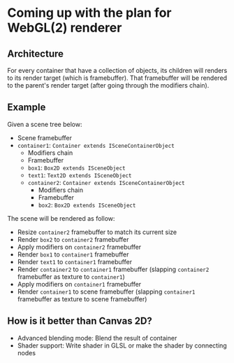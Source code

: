 # Coming up with the plan for WebGL(2) renderer
## Architecture
For every container that have a collection of objects, its children will renders to its render target (which is framebuffer). That framebuffer will be rendered to the parent's render target (after going through the modifiers chain).

## Example
Given a scene tree below:

- Scene framebuffer
- `container1`: `Container extends ISceneContainerObject`
  + Modifiers chain
  + Framebuffer
  + `box1`: `Box2D extends ISceneObject`
  + `text1`: `Text2D extends ISceneObject`
  + `container2`: `Container extends ISceneContainerObject`
    + Modifiers chain
    + Framebuffer
    + `box2`: `Box2D extends ISceneObject`

The scene will be rendered as follow:

- Resize `container2` framebuffer to match its current size
- Render `box2` to `container2` framebuffer
- Apply modifiers on `container2` framebuffer
- Render `box1` to `container1` framebuffer
- Render `text1` to `container1` framebuffer
- Render `container2` to `container1` framebuffer (slapping `container2` framebuffer as texture to `container1`)
- Apply modifiers on `container1` framebuffer
- Render `container1` to scene framebuffer (slapping `container1` framebuffer as texture to scene framebuffer)

## How is it better than Canvas 2D?
- Advanced blending mode: Blend the result of container
- Shader support: Write shader in GLSL or make the shader by connecting nodes